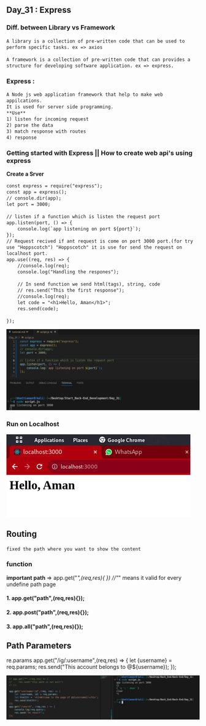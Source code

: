## Day_31 : Express

### Diff. between Library vs Framework
    A library is a collection of pre-written code that can be used to perform specific tasks. ex => axios

    A framework is a collection of pre-written code that can provides a structure for developing software application. ex => express.

### Express : 
    A Node js web application framework that help to make web appilcations.
    It is used for server side programming.
    **Use**
    1) listen for incoming request
    2) parse the data
    3) match response with routes
    4) response
### Getting started with Express || How to create web api's using express
**Create a Srver**
```
const express = require("express");
const app = express();
// console.dir(app);
let port = 3000;

// listen if a function which is listen the request port
app.listen(port, () => {
    console.log(`app listening on port ${port}`);
});
// Request recived if ant request is come on port 3000 port.(for try use "Hoppscotch") "Hoppscotch" it is use for send the request on localhost port.
app.use((req, res) => {
    //console.log(req);
    console.log("Handling the respones");

    // In send function we send html(tags), string, code
    // res.send("This the first response");
    //console.log(req);
    let code = "<h1>Hello, Aman</h1>";
    res.send(code);

});
```
![How to run program](./assets/image.png)
### Run on Localhost 
![How to run program](./assets/imm.png)

## Routing
    fixed the path where you want to show the content

### function
**important path** => app.get("*",(req,res){ }) //"*" means it valid for every undefine path page

#### 1. app.get("path",(req,res){});
#### 2. app.post("path",(req,res){});
#### 3. app.all("path",(req,res){});

## Path Parameters
re.params
app.get("/ig/:username",(req,res) => {
    let {username} = req.params;
    res.send("This account belongs to @${username});
});

![How to run program](./assets/immm.png)



